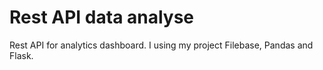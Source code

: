 # Rest API data analyse

Rest API for analytics dashboard.
I using my project Filebase, Pandas and Flask.